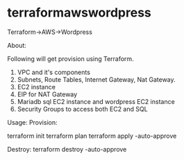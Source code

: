 # terraformawswordpress
Terraform->AWS->Wordpress

About:

Following will get provision using Terraform.

  1. VPC and it's components
  2. Subnets, Route Tables, Internet Gateway, Nat Gateway.
  3. EC2 instance
  4. EIP for NAT Gateway
  5. Mariadb sql EC2 instance and wordpress EC2 instance
  6. Security Groups to access both EC2 and SQL

Usage: Provision:

  terraform init
  terraform plan
  terraform apply -auto-approve

Destroy:
terraform destroy -auto-approve
